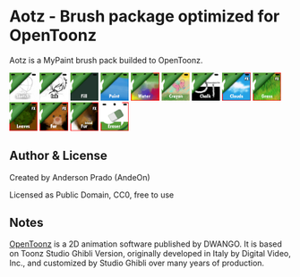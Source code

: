 # Aotz - Brush package optimized for OpenToonz


Aotz is a MyPaint brush pack builded to OpenToonz.

<img src="aotz/001_sketch_prev.png" width="10%"></img> <img src="aotz/005_ink_prev.png" width="10%"></img> <img src="aotz/009_fill_prev.png" width="10%"></img> <img src="aotz/010_paint_prev.png" width="10%"></img> <img src="aotz/020_water_prev.png" width="10%"></img> <img src="aotz/038_crayon_prev.png" width="10%"></img> <img src="aotz/039_chalk_prev.png" width="10%"></img> <img src="aotz/050_clouds_prev.png" width="10%"></img> <img src="aotz/051_grass_prev.png" width="10%"></img> <img src="aotz/052_leaves_prev.png" width="10%"></img> <img src="aotz/058_fur_prev.png" width="10%"></img> <img src="aotz/059_fur2_prev.png" width="10%"></img> <img src="aotz/060_eraser_prev.png" width="10%"></img>


Author & License
-----------------
Created by Anderson Prado (AndeOn)

Licensed as Public Domain, CC0, free to use

Notes
-----

[OpenToonz](https://opentoonz.github.io/) is a 2D animation software published by DWANGO. It is based on Toonz Studio Ghibli Version, originally developed in Italy by Digital Video, Inc., and customized by Studio Ghibli over many years of production.

